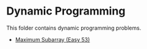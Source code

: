# Dynamic Programming

This folder contains dynamic programming problems.

* [Maximum Subarray (Easy 53)](/Dynamic/sub)
